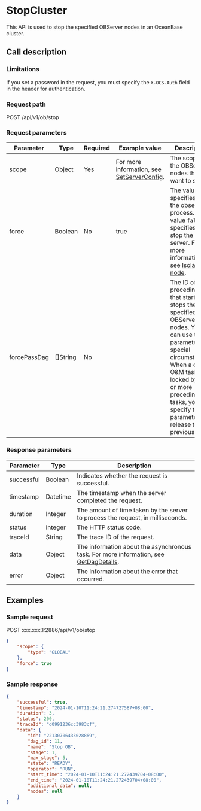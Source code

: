 # StopCluster

This API is used to stop the specified OBServer nodes in an OceanBase cluster.

## Call description

### Limitations

If you set a password in the request, you must specify the `X-OCS-Auth` field in the header for authentication.
<!-- For more information, see [Authentication based on public-key encryption](.200.api-hybrid-encryption.md). -->

### Request path

POST /api/v1/ob/stop

### Request parameters

| Parameter | Type | Required | Example value | Description |
| --- | --- | --- | --- | --- |
| scope | Object | Yes | For more information, see [SetServerConfig](500.set-server-level.md). | The scope of the OBServer nodes that you want to stop. |
| force | Boolean | No | true | The value `true` specifies to kill the observer process. The value `false` specifies to stop the server. For more information, see [Isolate a node](../../../../../600.manage/100.cluster-management/300.common-cluster-operations/600.isolation-a-node.md).  |
| forcePassDag | []String | No | | The ID of the preceding task that starts or stops the specified OBServer nodes. You can use this parameter in special circumstances. When a cluster O&M task is locked by one or more preceding tasks, you can specify this parameter to release the previous tasks. |

### Response parameters

| Parameter | Type | Description |
| --- | --- | --- |
| successful | Boolean | Indicates whether the request is successful. |
| timestamp | Datetime | The timestamp when the server completed the request. |
| duration | Integer | The amount of time taken by the server to process the request, in milliseconds. |
| status | Integer | The HTTP status code. |
| traceId | String | The trace ID of the request. |
| data | Object | The information about the asynchronous task. For more information, see [GetDagDetails](2000.get-dag-detail.md).  |
| error | Object | The information about the error that occurred. |

## Examples

### Sample request

POST xxx.xxx.1:2886/api/v1/ob/stop

```json
{
    "scope": {
        "type": "GLOBAL"
    },
    "force": true
}
```

### Sample response

```json
{
    "successful": true,
    "timestamp": "2024-01-10T11:24:21.274727587+08:00",
    "duration": 3,
    "status": 200,
    "traceId": "d0991236cc3983cf",
    "data": {
        "id": "22130706433028869",
        "dag_id": 11,
        "name": "Stop OB",
        "stage": 1,
        "max_stage": 5,
        "state": "READY",
        "operator": "RUN",
        "start_time": "2024-01-10T11:24:21.272439704+08:00",
        "end_time": "2024-01-10T11:24:21.272439704+08:00",
        "additional_data": null,
        "nodes": null
    }
}
```
